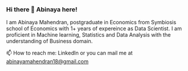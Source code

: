 ### Hi there 👋 Abinaya here! 

I am Abinaya Mahendran, postgraduate in Economics from Symbiosis school of Economics with 1+ years of expereince as Data Scientist. I am proficient in Machine learning, Statistics and Data Analysis with the understanding of Business domain.

📫 How to reach me: LinkedIn or you can mail me at abinayamahendran18@gmail.com


